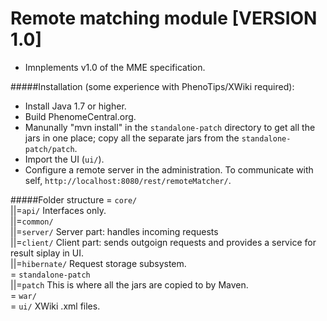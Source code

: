 Remote matching module [VERSION 1.0]
=======================

* Imnplements v1.0 of the MME specification.

#####Installation (some experience with PhenoTips/XWiki required):
 - Install Java 1.7 or higher.
 - Build PhenomeCentral.org.
 - Manunally "mvn install" in the ```standalone-patch``` directory to get all the jars in one place; copy all the separate jars from the ```standalone-patch/patch```.
 - Import the UI (```ui/```).
 - Configure a remote server in the administration. To communicate with self, ```http://localhost:8080/rest/remoteMatcher/```.

#####Folder structure
= ```core/```<br>
||=```api/```              Interfaces only.<br>
||=```common/```<br>
||=```server/```           Server part: handles incoming requests<br>
||=```client/```           Client part: sends outgoign requests and provides a service for result siplay in UI.<br>
||=```hibernate/```        Request storage subsystem.<br>
= ```standalone-patch```<br>
||=```patch```             This is where all the jars are copied to by Maven.<br>
= ```war/```<br>
= ```ui/```                XWiki .xml files.<br>
